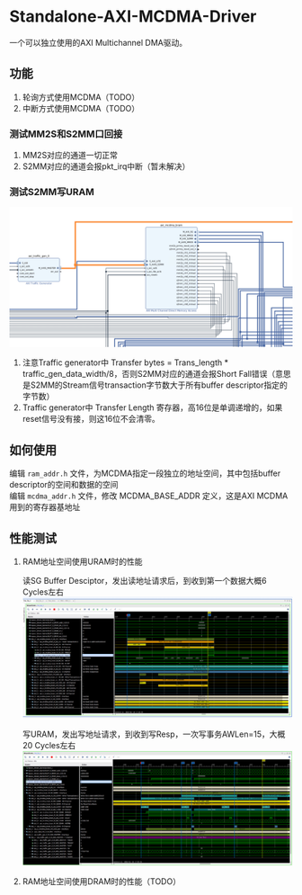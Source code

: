 # Standalone-AXI-MCDMA-Driver

一个可以独立使用的AXI Multichannel DMA驱动。

## 功能
1. 轮询方式使用MCDMA（TODO）
2. 中断方式使用MCDMA（TODO）
### 测试MM2S和S2MM口回接
1. MM2S对应的通道一切正常
2. S2MM对应的通道会报pkt_irq中断（暂未解决）
### 测试S2MM写URAM
![](./pic/AXI-TRAFFIC-GEN-to-S2MM.png)
1. 注意Traffic generator中 Transfer bytes = Trans_length * traffic_gen_data_width/8，否则S2MM对应的通道会报Short Fall错误（意思是S2MM的Stream信号transaction字节数大于所有buffer descriptor指定的字节数）
2. Traffic generator中 Transfer Length 寄存器，高16位是单调递增的，如果reset信号没有接，则这16位不会清零。

## 如何使用
编辑 `ram_addr.h` 文件，为MCDMA指定一段独立的地址空间，其中包括buffer descriptor的空间和数据的空间  
编辑 `mcdma_addr.h` 文件，修改 MCDMA_BASE_ADDR 定义，这是AXI MCDMA 用到的寄存器基地址



## 性能测试
1. RAM地址空间使用URAM时的性能

    读SG Buffer Desciptor，发出读地址请求后，到收到第一个数据大概6 Cycles左右
![](./pic/AXI-TRAFFIC-GEN-to-S2MM-MAXI-SG-R-channel.png)

    写URAM，发出写地址请求，到收到写Resp，一次写事务AWLen=15，大概20 Cycles左右
![](./pic/AXI-TRAFFIC-GEN-to-S2MM-MAXI-S2MM-W-channel.png)
2. RAM地址空间使用DRAM时的性能（TODO）